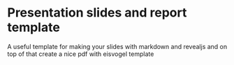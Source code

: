 # Presentation slides and report template

A useful template for making your slides with markdown and revealjs and on top of that create a nice pdf with eisvogel template
